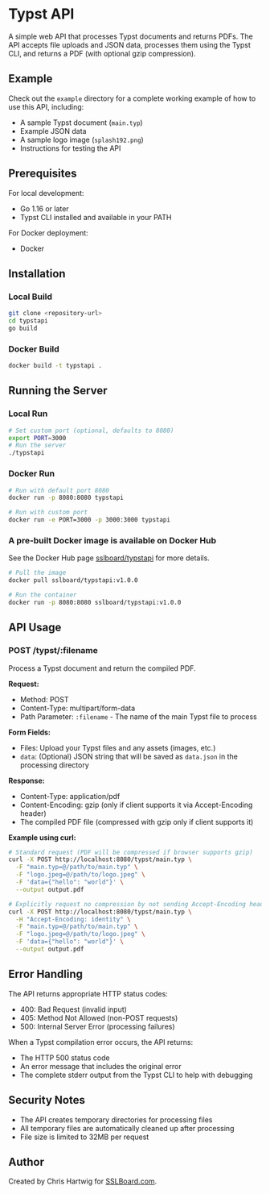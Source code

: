 # Typst API

A simple web API that processes Typst documents and returns PDFs. The API accepts file uploads and JSON data, processes them using the Typst CLI, and returns a PDF (with optional gzip compression).

## Example

Check out the `example` directory for a complete working example of how to use this API, including:

- A sample Typst document (`main.typ`)
- Example JSON data
- A sample logo image (`splash192.png`)
- Instructions for testing the API

## Prerequisites

For local development:

- Go 1.16 or later
- Typst CLI installed and available in your PATH

For Docker deployment:

- Docker

## Installation

### Local Build

```bash
git clone <repository-url>
cd typstapi
go build
```

### Docker Build

```bash
docker build -t typstapi .
```

## Running the Server

### Local Run

```bash
# Set custom port (optional, defaults to 8080)
export PORT=3000
# Run the server
./typstapi
```

### Docker Run

```bash
# Run with default port 8080
docker run -p 8080:8080 typstapi

# Run with custom port
docker run -e PORT=3000 -p 3000:3000 typstapi
```

### A pre-built Docker image is available on Docker Hub
 
See the Docker Hub page [sslboard/typstapi](https://hub.docker.com/r/sslboard/typstapi) for more details.

```bash
# Pull the image
docker pull sslboard/typstapi:v1.0.0

# Run the container
docker run -p 8080:8080 sslboard/typstapi:v1.0.0
```

## API Usage

### POST /typst/:filename

Process a Typst document and return the compiled PDF.

**Request:**

- Method: POST
- Content-Type: multipart/form-data
- Path Parameter: `:filename` - The name of the main Typst file to process

**Form Fields:**

- Files: Upload your Typst files and any assets (images, etc.)
- `data`: (Optional) JSON string that will be saved as `data.json` in the processing directory

**Response:**

- Content-Type: application/pdf
- Content-Encoding: gzip (only if client supports it via Accept-Encoding header)
- The compiled PDF file (compressed with gzip only if client supports it)

**Example using curl:**

```bash
# Standard request (PDF will be compressed if browser supports gzip)
curl -X POST http://localhost:8080/typst/main.typ \
  -F "main.typ=@/path/to/main.typ" \
  -F "logo.jpeg=@/path/to/logo.jpeg" \
  -F 'data={"hello": "world"}' \
  --output output.pdf

# Explicitly request no compression by not sending Accept-Encoding header
curl -X POST http://localhost:8080/typst/main.typ \
  -H "Accept-Encoding: identity" \
  -F "main.typ=@/path/to/main.typ" \
  -F "logo.jpeg=@/path/to/logo.jpeg" \
  -F 'data={"hello": "world"}' \
  --output output.pdf
```

## Error Handling

The API returns appropriate HTTP status codes:

- 400: Bad Request (invalid input)
- 405: Method Not Allowed (non-POST requests)
- 500: Internal Server Error (processing failures)

When a Typst compilation error occurs, the API returns:

- The HTTP 500 status code
- An error message that includes the original error
- The complete stderr output from the Typst CLI to help with debugging

## Security Notes

- The API creates temporary directories for processing files
- All temporary files are automatically cleaned up after processing
- File size is limited to 32MB per request

## Author

Created by Chris Hartwig for [SSLBoard.com](https://sslboard.com).
